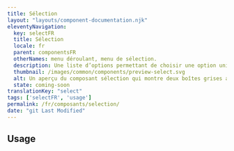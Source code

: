 ```yaml
---
title: Sélection
layout: "layouts/component-documentation.njk"
eleventyNavigation:
  key: selectFR
  title: Sélection
  locale: fr
  parent: componentsFR
  otherNames: menu déroulant, menu de sélection.
  description: Une liste d’options permettant de choisir une option unique.
  thumbnail: /images/common/components/preview-select.svg
  alt: Un aperçu du composant sélection qui montre deux boîtes grises alignées verticalement au dessus d'un champ de sélection ayant à l'intérieur une boîte grise représentant du texte et une flèche vers le bas indiquant d'autres sélections possibles. Les boîtes représentent l'étiquette du champ de saisie et le message d'aide.
  state: coming-soon
translationKey: "select"
tags: ['selectFR', 'usage']
permalink: /fr/composants/selection/
date: "git Last Modified"
---
```


## Usage